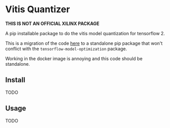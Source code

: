 # Vitis Quantizer

**THIS IS NOT AN OFFICIAL XILINX PACKAGE**

A pip installable package to do the vitis model quantization for tensorflow 2.

This is a migration of the code [here](https://github.com/Xilinx/Vitis-AI/tree/master/tools/Vitis-AI-Quantizer/vai_q_tensorflow2.x/tensorflow_model_optimization/python/core/quantization/keras/vitis)
to a standalone pip package that won't conflict with the `tensorflow-model-optimization` package.

Working in the docker image is annoying and this code should be standalone.

## Install

TODO

## Usage

TODO



